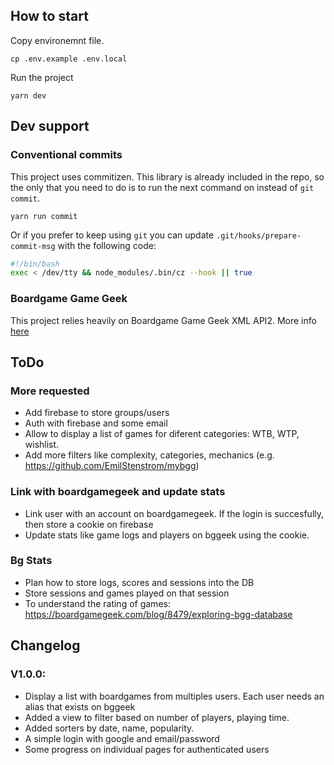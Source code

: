 ## How to start

Copy environemnt file.

```
cp .env.example .env.local
```

Run the project

```
yarn dev
```

## Dev support

### Conventional commits

This project uses commitizen. This library is already included in the repo, so the only that you need to do is to run the next command on instead of `git commit`.

```
yarn run commit
```

Or if you prefer to keep using `git` you can update `.git/hooks/prepare-commit-msg` with the following code:

```bash
#!/bin/bash
exec < /dev/tty && node_modules/.bin/cz --hook || true
```

### Boardgame Game Geek

This project relies heavily on Boardgame Game Geek XML API2. More info [here](https://boardgamegeek.com/wiki/page/BGG_XML_API2#toc11)

## ToDo

### More requested

- Add firebase to store groups/users
- Auth with firebase and some email
- Allow to display a list of games for diferent categories: WTB, WTP, wishlist.
- Add more filters like complexity, categories, mechanics (e.g. https://github.com/EmilStenstrom/mybgg)

### Link with boardgamegeek and update stats

- Link user with an account on boardgamegeek. If the login is succesfully, then store a cookie on firebase
- Update stats like game logs and players on bggeek using the cookie.

### Bg Stats

- Plan how to store logs, scores and sessions into the DB
- Store sessions and games played on that session
- To understand the rating of games: https://boardgamegeek.com/blog/8479/exploring-bgg-database

## Changelog

### V1.0.0:

- Display a list with boardgames from multiples users. Each user needs an alias that exists on bggeek
- Added a view to filter based on number of players, playing time.
- Added sorters by date, name, popularity.
- A simple login with google and email/password
- Some progress on individual pages for authenticated users
